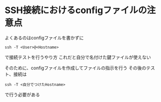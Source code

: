 # SSH接続におけるconfigファイルの注意点

よくあるのはconfigファイルを書かずに

```
ssh -T <User>@<Hostname>
```
で接続テストを行うやり方
これだと自分で名付けた鍵ファイルが使えない

そのために、configファイルを作成してファイルの指示を行う
その後のテスト、接続は
```
ssh -T <自分でつけたHostname>
```
で行う必要がある
